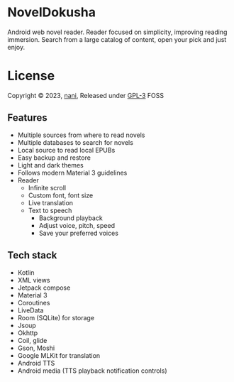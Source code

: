 # NovelDokusha
Android web novel reader. Reader focused on simplicity, improving reading immersion.
Search from a large catalog of content, open your pick and just enjoy.

# License
Copyright © 2023, [nani](https://github.com/nanihadesuka), Released under [GPL-3](LICENSE) FOSS

## Features
  - Multiple sources from where to read novels
  - Multiple databases to search for novels
  - Local source to read local EPUBs
  - Easy backup and restore
  - Light and dark themes
  - Follows modern Material 3 guidelines
  - Reader
    - Infinite scroll
    - Custom font, font size
    - Live translation
    - Text to speech
      - Background playback
      - Adjust voice, pitch, speed
      - Save your preferred voices


## Tech stack
  - Kotlin
  - XML views
  - Jetpack compose
  - Material 3
  - Coroutines
  - LiveData
  - Room (SQLite) for storage
  - Jsoup
  - Okhttp
  - Coil, glide
  - Gson, Moshi
  - Google MLKit for translation
  - Android TTS
  - Android media (TTS playback notification controls)
